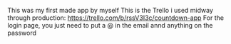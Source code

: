 This was my first made app by myself
This is the Trello i used midway through production: https://trello.com/b/rssV3I3c/countdown-app
For the login page, you just need to put a @ in the email annd anything on the password

